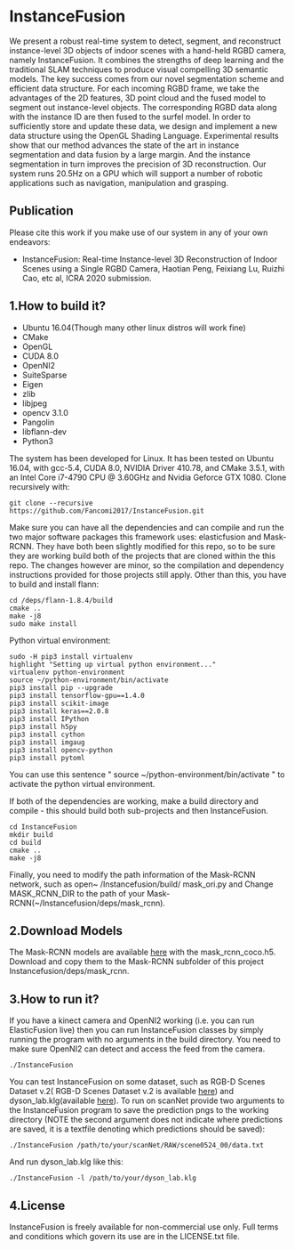 # InstanceFusion

We present a robust real-time system to detect, segment, and reconstruct instance-level 3D objects of indoor scenes with a hand-held RGBD camera, namely InstanceFusion. It combines the strengths of deep learning and the traditional SLAM techniques to produce visual compelling 3D semantic models. The key success comes from our novel segmentation scheme and efficient data structure. For each incoming RGBD frame, we take the advantages of the 2D features, 3D point cloud and the fused model to segment out instance-level objects. The corresponding RGBD data along with the instance ID are then fused to the surfel model. In order to sufficiently store and update these data, we design and implement a new data structure using the OpenGL Shading Language. Experimental results show that our method advances the state of the art in instance segmentation and data fusion by a large margin. And the instance segmentation in turn improves the precision of 3D reconstruction. Our system runs 20.5Hz on a GPU which will support a number of robotic applications such as navigation, manipulation and grasping.  
## Publication  
Please cite this work if you make use of our system in any of your own endeavors:
* InstanceFusion: Real-time Instance-level 3D Reconstruction of Indoor Scenes using a Single RGBD Camera, Haotian Peng, Feixiang Lu, Ruizhi Cao, etc al, ICRA 2020 submission.
## 1.How to build it?  
* Ubuntu 16.04(Though many other linux distros will work fine)  
* CMake  
* OpenGL  
* CUDA 8.0  
*  OpenNI2  
*  SuiteSparse  
*  Eigen  
*  zlib  
*  libjpeg  
*  opencv 3.1.0  
*  Pangolin  
*  libflann-dev  
*  Python3    
  
The system has been developed for Linux. It has been tested on Ubuntu 16.04, with gcc-5.4, CUDA 8.0, NVIDIA Driver 410.78, and CMake 3.5.1, with an Intel Core i7-4790 CPU @ 3.60GHz and Nvidia Geforce GTX 1080. Clone recursively with:  

    git clone --recursive https://github.com/Fancomi2017/InstanceFusion.git  
    
Make sure you can have all the dependencies and can compile and run the two major software packages this framework uses: elasticfusion and Mask-RCNN. They have both been slightly modified for this repo, so to be sure they are working build both of the projects that are cloned within the this repo. The changes however are minor, so the compilation and dependency instructions provided for those projects still apply.
Other than this, you have to build and install flann:  
  
 `cd /deps/flann-1.8.4/build`  
 `cmake ..`  
 `make -j8`  
 `sudo make install`   
  
Python virtual environment:  
  
    sudo -H pip3 install virtualenv  
    highlight "Setting up virtual python environment..."  
    virtualenv python-environment  
    source ~/python-environment/bin/activate  
    pip3 install pip --upgrade  
    pip3 install tensorflow-gpu==1.4.0  
    pip3 install scikit-image  
    pip3 install keras==2.0.8  
    pip3 install IPython  
    pip3 install h5py 
    pip3 install cython
    pip3 install imgaug  
    pip3 install opencv-python  
    pip3 install pytoml  
      
You can use this sentence " source ~/python-environment/bin/activate " to activate the python virtual environment.

If both of the dependencies are working, make a build directory and compile - this should build both sub-projects and then InstanceFusion.  
  
  `cd InstanceFusion`  
  `mkdir build`  
  `cd build`  
  `cmake ..`  
  `make -j8`   
    
Finally, you need to modify the path information of the Mask-RCNN network, such as open~ /Instancefusion/build/ mask_ori.py and Change MASK_RCNN_DIR to the path of your Mask-RCNN(~/Instancefusion/deps/mask_rcnn).  
## 2.Download Models
The Mask-RCNN models are available [here](https://github.com/matterport/Mask_RCNN/releases) with the mask_rcnn_coco.h5. Download and copy them to the Mask-RCNN subfolder of this project Instancefusion/deps/mask_rcnn.
## 3.How to run it?  
If you have a kinect camera and OpenNI2 working (i.e. you can run ElasticFusion live) then you can run InstanceFusion classes by simply running the program with no arguments in the build directory. You need to make sure OpenNI2 can detect and access the feed from the camera.  
  
  `./InstanceFusion`  
  
You can test InstanceFusion on some dataset, such as  RGB-D Scenes Dataset v.2( RGB-D Scenes Dataset v.2 is available [here](http://rgbd-dataset.cs.washington.edu/dataset/rgbd-scenes-v2/)) and dyson_lab.klg(available [here](https://www.doc.ic.ac.uk/~sleutene/datasets/elasticfusion/dyson_lab.klg)). To run on scanNet provide two arguments to the InstanceFusion program to save the prediction pngs to the working directory (NOTE the second argument does not indicate where predictions are saved, it is a textfile denoting which predictions should be saved):  
  
  `./InstanceFusion /path/to/your/scanNet/RAW/scene0524_00/data.txt`  
  
And run dyson_lab.klg like this:
  
  `./InstanceFusion -l /path/to/your/dyson_lab.klg`

## 4.License
InstanceFusion is freely available for non-commercial use only. Full terms and conditions which govern its use are in the LICENSE.txt file.
